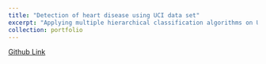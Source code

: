 ```yaml
---
title: "Detection of heart disease using UCI data set"
excerpt: "Applying multiple hierarchical classification algorithms on UCI heart disease dataset<br/><img src='/images/uci.png'>"
collection: portfolio
---
```

[Github Link](https://github.com/BanafshehKarimian/AI_HeartD_Hierarchical)